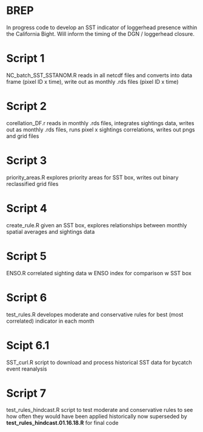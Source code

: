 # BREP
In progress code to develop an SST indicator of loggerhead presence within the California Bight. Will inform the timing of the DGN / loggerhead closure.

# Script 1
NC_batch_SST_SSTANOM.R
  reads in all netcdf files and converts into data frame (pixel ID x time), write out as monthly .rds files (pixel ID x time)

# Script 2
corellation_DF.r
  reads in monthly .rds files, integrates sightings data, writes out as monthly .rds files, runs pixel x sightings correlations, writes out pngs and grid files
  
# Script 3
priority_areas.R
  explores priority areas for SST box, writes out binary reclassified grid files
  
# Script 4
create_rule.R
  given an SST box, explores relationships between monthly spatial averages and sightings data
  
# Script 5
ENSO.R
  correlated sighting data w ENSO index for comparison w SST box
  
# Script 6
test_rules.R
  developes moderate and conservative rules for best (most correlated) indicator in each month  
  
# Scipt 6.1
SST_curl.R
  script to download and process historical SST data for bycatch event reanalysis
  
# Script 7
test_rules_hindcast.R
  script to test moderate and conservative rules to see how often they would have been applied historically
  now superseded by **test_rules_hindcast.01.16.18.R** for final code
